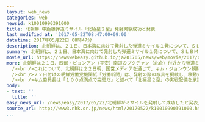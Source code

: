 ```yaml
---
layout: web_news
categories: web
newsid: k10010990391000
title: 北朝鮮 中距離弾道ミサイル「北極星２型」発射実験成功と発表
last_modified_at: '2017-05-22T08:47:00+09:00'
datetime: 2017年05月22日 08時47分
description: 北朝鮮は、２１日、日本海に向けて発射した弾道ミサイル１発について、ＳＬＢＭ＝潜水艦発射弾道ミサイルを地上配備型に改良した、中距離弾道ミサイル「北極星２型」の発射実験に再び成功し、キム・ジョンウン（金正恩）朝鮮労働党委員長が実戦配備を承認して量産を指示したと、国営メディアを通じて写真とともに発表しました。
summary: 北朝鮮は、２１日、日本海に向けて発射した弾道ミサイル１発について、ＳＬＢＭ＝潜水艦発射弾道ミサイルを地上配備型に改良した、中距離弾道ミサイル「北極星２型」の発射実験に再び成功し、キム・ジョンウン（金正恩）朝鮮労働党委員長が実戦配備を承認して量産を指示したと、国営メディアを通じて写真とともに発表しました。
movie_url: https://newswebeasy.github.io/ja201705/news/web/movie/2017/05/22/k10010990391000.mp4
more: 北朝鮮は２１日、西部・ピョンアン（平安）南道のプクチャン（北倉）付近から弾道ミサイル１発を発射し、韓国軍によりますと、ミサイルは高度５６０キロまで上昇したあと発射地点から５００キロ余り離れた日本海に落下しました。<br
  /><br />これについて、北朝鮮は２２日朝、国営メディアを通じて、キム・ジョンウン朝鮮労働党委員長の立ち会いのもと、ＳＬＢＭ＝潜水艦発射弾道ミサイルを地上配備型に改良した、中距離弾道ミサイル「北極星２型」の発射実験に再び成功したと発表しました。<br
  /><br />２２日付けの朝鮮労働党機関紙「労働新聞」は、発射の際の写真を掲載し、移動式の発射台に搭載されたミサイルが、ガスなどの圧力によって射出されたあと空中で点火する、「コールド・ランチ」と呼ばれる技術を使って発射され、固体燃料を使用した際に見られる白みがかった煙を噴き出して上昇していく様子が捉えられています。また、ミサイルに搭載されたカメラで宇宙空間から地球を撮影したとする写真も公表されました。<br
  /><br />キム委員長は「１００点満点で完璧だ」と述べて「北極星２型」の実戦配備を承認し、量産を指示するとともに、「われわれの核武力の多様化や高度化をさらに進めなければならない」として、核・ミサイル開発を一層加速させる考えを強調したとしています。
body:
- text: ''
  title: ''
easy_news_url: /news/easy/2017/05/22/北朝鮮がミサイルを発射して成功したと発表/
source_url: http://www3.nhk.or.jp/news/html/20170522/k10010990391000.html
...
```

